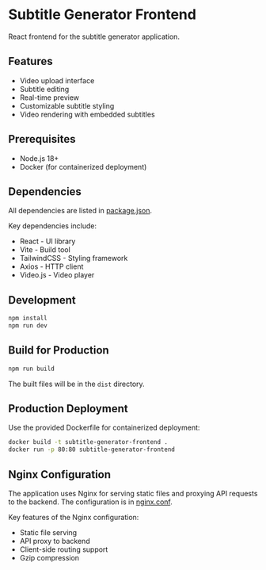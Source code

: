 # Subtitle Generator Frontend

React frontend for the subtitle generator application.

## Features

- Video upload interface
- Subtitle editing
- Real-time preview
- Customizable subtitle styling
- Video rendering with embedded subtitles

## Prerequisites

- Node.js 18+
- Docker (for containerized deployment)

## Dependencies

All dependencies are listed in [package.json](package.json).

Key dependencies include:
- React - UI library
- Vite - Build tool
- TailwindCSS - Styling framework
- Axios - HTTP client
- Video.js - Video player

## Development

```bash
npm install
npm run dev
```

## Build for Production

```bash
npm run build
```

The built files will be in the `dist` directory.

## Production Deployment

Use the provided Dockerfile for containerized deployment:

```bash
docker build -t subtitle-generator-frontend .
docker run -p 80:80 subtitle-generator-frontend
```

## Nginx Configuration

The application uses Nginx for serving static files and proxying API requests to the backend. The configuration is in [nginx.conf](nginx.conf).

Key features of the Nginx configuration:
- Static file serving
- API proxy to backend
- Client-side routing support
- Gzip compression